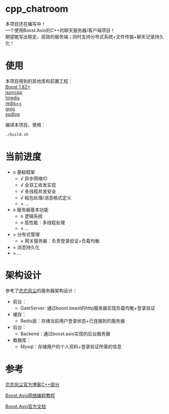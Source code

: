 # cpp_chatroom
本项目还在编写中！<br>
一个使用Boost.Asio的C++的聊天服务器/客户端项目！<br>
期望能写出稳定、高效的服务端；同时支持分布式系统+文件传输+聊天记录持久化！

# 使用
本项目用到的其他库和前置工程：<br>
[Boost 1.82+](https://www.boost.org/releases/latest/) <br>
[jsoncpp](https://github.com/open-source-parsers/jsoncpp) <br>
[hiredis](https://github.com/redis/hiredis) <br>
[redis++](https://github.com/sewenew/redis-plus-plus) <br>
[grpc](https://github.com/grpc/grpc/) <br>
[spdlog](https://github.com/gabime/spdlog/releases/tag/v1.15.3) <br>

编译本项目，使用：
```bash
./build.sh
```

# 当前进度
- o 基础框架
    - √ 异步网络IO
    - √ 全双工收发实现
    - √ 多线程并发安全
    - √ 粘包处理/消息格式定义
    - × ...
- o 服务器基本功能
    - o 逻辑系统
    - o 高性能：多线程处理
    - × ...
- × 分布式管理
    - × 网关服务器：负责登录验证+负载均衡
- × 消息持久化
- × ...

# 架构设计
参考了[恋恋风尘](https://llfc.club/category?catid=225RaiVNI8pFDD5L4m807g7ZwmF#!aid/2eIZbBf2pkVGQG1oPdRLDtTDLo0)的服务器架构设计：
- 前台：
    - GateServer: 通过boost.beast的http服务器实现负载均衡+登录验证
- 缓存：
    - Redis层：存储当前用户登录状态+已连接到的服务器
- 后台：
    - Backend：通过boost.asio实现的后台服务器
- 数据库：
    - Mysql：存储用户的个人资料+登录验证所需的信息

# 参考
[恋恋风尘官方博客C++部分](https://llfc.club/category?catid=225RaiVNI8pFDD5L4m807g7ZwmF)

[Boost.Asio网络编程教程](https://mmoaay.gitbooks.io/boost-asio-cpp-network-programming-chinese/content/)

[Boost.Asio官方文档](https://www.boost.org/doc/libs/latest/doc/html/boost_asio.html)
